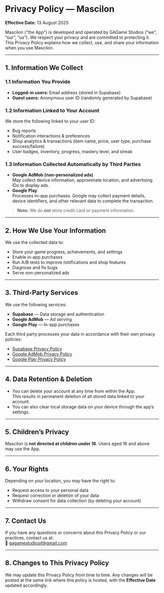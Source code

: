 # Privacy Policy — Mascilon
**Effective Date:** 13 August 2025

Mascilon ("the App") is developed and operated by GAGame Studios (“we”, “our”, “us”). We respect your privacy and are committed to protecting it. This Privacy Policy explains how we collect, use, and share your information when you use Mascilon.

---

## 1. Information We Collect

### 1.1 Information You Provide
- **Logged-in users:** Email address (stored in Supabase)  
- **Guest users:** Anonymous user ID (randomly generated by Supabase)

### 1.2 Information Linked to Your Account
We store the following linked to your user ID:
- Bug reports
- Notification interactions & preferences
- Shop analytics & transactions (item name, price, user type, purchase success/failure)
- User badges, inventory, progress, mastery level, and streak

### 1.3 Information Collected Automatically by Third Parties
- **Google AdMob (non-personalized ads)**  
  May collect device information, approximate location, and advertising IDs to display ads.
- **Google Play**  
  Processes in-app purchases. Google may collect payment details, device identifiers, and other relevant data to complete the transaction.

> **Note:** We do **not** store credit card or payment information.

---

## 2. How We Use Your Information
We use the collected data to:
- Store your game progress, achievements, and settings
- Enable in-app purchases
- Run A/B tests to improve notifications and shop features
- Diagnose and fix bugs
- Serve non-personalized ads

---

## 3. Third-Party Services
We use the following services:
- **Supabase** — Data storage and authentication
- **Google AdMob** — Ad serving
- **Google Play** — In-app purchases

Each third party processes your data in accordance with their own privacy policies:
- [Supabase Privacy Policy](https://supabase.com/privacy)
- [Google AdMob Privacy Policy](https://policies.google.com/technologies/ads)
- [Google Play Privacy Policy](https://support.google.com/googleplay/answer/113469#zippy=%2Cprivacy)

---

## 4. Data Retention & Deletion
- You can delete your account at any time from within the App.  
  This results in permanent deletion of all stored data linked to your account.
- You can also clear local storage data on your device through the app’s settings.

---

## 5. Children’s Privacy
Mascilon is **not directed at children under 16**. Users aged 16 and above may use the App.

---

## 6. Your Rights
Depending on your location, you may have the right to:
- Request access to your personal data
- Request correction or deletion of your data
- Withdraw consent for data collection (by deleting your account)

---

## 7. Contact Us
If you have any questions or concerns about this Privacy Policy or our practices, contact us at:  
📧 gagamestudiosil@gmail.com

---

## 8. Changes to This Privacy Policy
We may update this Privacy Policy from time to time. Any changes will be posted at the same link where this policy is hosted, with the **Effective Date** updated accordingly.
